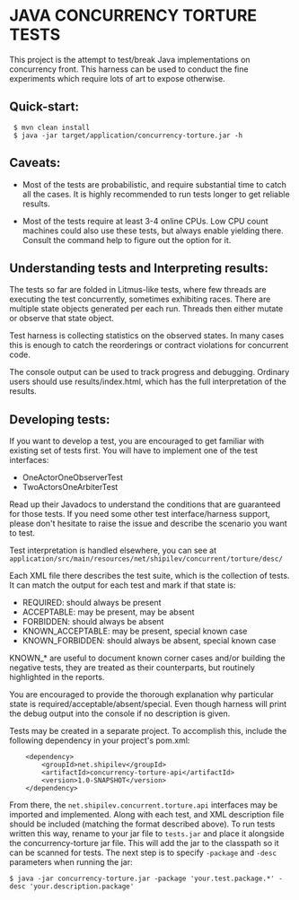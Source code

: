 # JAVA CONCURRENCY TORTURE TESTS

This project is the attempt to test/break Java implementations 
on concurrency front. This harness can be used to conduct the fine
experiments which require lots of art to expose otherwise.

## Quick-start:

```
 $ mvn clean install
 $ java -jar target/application/concurrency-torture.jar -h

```

## Caveats:

* Most of the tests are probabilistic, and require substantial time
  to catch all the cases. It is highly recommended to run tests longer
  to get reliable results.

* Most of the tests require at least 3-4 online CPUs. Low CPU count
  machines could also use these tests, but always enable yielding
  there. Consult the command help to figure out the option for it.


## Understanding tests and Interpreting results:

The tests so far are folded in Litmus-like tests, where few threads
are  executing the test concurrently, sometimes exhibiting races.
There  are multiple state objects generated per each run. Threads then
either mutate or observe that state object.

Test harness is collecting statistics on the observed states. In many
cases this is enough to catch the reorderings or contract violations
for concurrent code.

The console output can be used to track progress and debugging.
Ordinary users should use results/index.html, which has the full
interpretation of the results.

## Developing tests:

If you want to develop a test, you are encouraged to get familiar with
existing set of tests first. You will have to implement one of the
test interfaces:
- OneActorOneObserverTest
- TwoActorsOneArbiterTest


Read up their Javadocs to understand the conditions that are guaranteed
for those tests. If you need some other test interface/harness support,
please don't hesitate to raise the issue and describe the scenario you
want to test.

Test interpretation is handled elsewhere, you can see at 
`application/src/main/resources/net/shipilev/concurrent/torture/desc/`

Each XML file there describes the test suite, which is the collection of
tests. It can match the output for each test and mark if that state is:
- REQUIRED:         should always be present
- ACCEPTABLE:       may be present, may be absent
- FORBIDDEN:        should always be absent
- KNOWN_ACCEPTABLE: may be present, special known case
- KNOWN_FORBIDDEN:  should always be absent, special known case


KNOWN_* are useful to document known corner cases and/or building the
negative tests, they are treated as their counterparts, but routinely
highlighted in the reports.

You are encouraged to provide the thorough explanation why particular
state is required/acceptable/absent/special. Even though harness will
print the debug output into the console if no description is given.

Tests may be created in a separate project. To accomplish this, include
the following dependency in your project's pom.xml:
```
	<dependency>
		<groupId>net.shipilev</groupId>
		<artifactId>concurrency-torture-api</artifactId>
		<version>1.0-SNAPSHOT</version>
	</dependency>
```
From there, the `net.shipilev.concurrent.torture.api` interfaces may be
imported and implemented. Along with each test, and XML description file
should be included (matching the format described above). To run tests 
written this way, rename to your jar file to `tests.jar` and place it 
alongside the concurrency-torture jar file. This will add the jar to the 
classpath so it can be scanned for tests. The next step is to specify 
`-package` and `-desc` parameters when running the jar:
```
$ java -jar concurrency-torture.jar -package 'your.test.package.*' -desc 'your.description.package'
```
